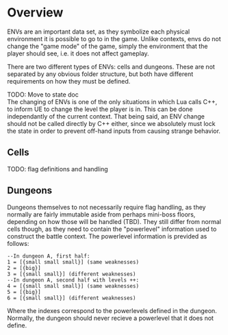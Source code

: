 # Overview
ENVs are an important data set, as they symbolize each physical environment it is possible to go to in the game. Unlike contexts, envs do not change the "game mode" of the game, simply the environment that the player should see, i.e. it does not affect gameplay.

There are two different types of ENVs: cells and dungeons. These are not separated by any obvious folder structure, but both have different requirements on how they must be defined.

TODO: Move to state doc  
The changing of ENVs is one of the only situations in which Lua calls C++, to inform UE to change the level the player is in. This can be done independantly of the current context. That being said, an ENV change should not be called directly by C++ either, since we absolutely must lock the state in order to prevent off-hand inputs from causing strange behavior.

## Cells
TODO: flag definitions and handling

## Dungeons
Dungeons themselves to not necessarily require flag handling, as they normally are fairly immutable aside from perhaps mini-boss floors, depending on how those will be handled (TBD). They still differ from normal cells though, as they need to contain the "powerlevel" information used to construct the battle context. The powerlevel information is previded as follows:
```
--In dungeon A, first half:
1 = [{small small small}] (same weaknesses)
2 = [{big}]
3 = [{small small}] (different weaknesses)
--In dungeon A, second half with levels ++:
4 = [{small small small}] (same weaknesses)
5 = [{big}]
6 = [{small small}] (different weaknesses)
```
Where the indexes correspond to the powerlevels defined in the dungeon. Normally, the dungeon should never recieve a powerlevel that it does not define.